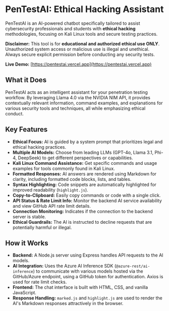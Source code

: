 # PenTestAI: Ethical Hacking Assistant

PenTestAI is an AI-powered chatbot specifically tailored to assist cybersecurity professionals and students with **ethical hacking** methodologies, focusing on Kali Linux tools and secure testing practices.

**Disclaimer:** This tool is for **educational and authorized ethical use ONLY**. Unauthorized system access or malicious use is illegal and unethical. Always secure explicit permission before conducting any security tests.

**Live Demo:** [https://pentestai.vercel.app](https://pentestai.vercel.app)

## What it Does

PenTestAI acts as an intelligent assistant for your penetration testing workflow. By leveraging Llama 4.0 via the NVIDIA NIM API, it provides contextually relevant information, command examples, and explanations for various security tools and techniques, all while emphasizing ethical conduct.

## Key Features

*   **Ethical Focus:** AI is guided by a system prompt that prioritizes legal and ethical hacking practices.
*   **Multiple AI Models:** Choose from leading LLMs (GPT-4o, Llama 3.1, Phi-4, DeepSeek) to get different perspectives or capabilities.
*   **Kali Linux Command Assistance:** Get specific commands and usage examples for tools commonly found in Kali Linux.
*   **Formatted Responses:** AI answers are rendered using Markdown for clarity, including formatted code blocks, lists, and tables.
*   **Syntax Highlighting:** Code snippets are automatically highlighted for improved readability (`highlight.js`).
*   **Copy-to-Clipboard:** Easily copy commands or code with a single click.
*   **API Status & Rate Limit Info:** Monitor the backend AI service availability and view GitHub API rate limit details.
*   **Connection Monitoring:** Indicates if the connection to the backend server is stable.
*   **Ethical Guardrails:** The AI is instructed to decline requests that are potentially harmful or illegal.

## How it Works

*   **Backend:** A Node.js server using Express handles API requests to the AI models.
*   **AI Integration:** Uses the Azure AI Inference SDK (`@azure-rest/ai-inference`) to communicate with various models hosted via the GitHub/Azure endpoint, using a GitHub token for authentication. Axios is used for rate limit checks.
*   **Frontend:** The chat interface is built with HTML, CSS, and vanilla JavaScript.
*   **Response Handling:** `marked.js` and `highlight.js` are used to render the AI's Markdown responses attractively in the browser.